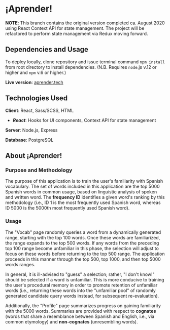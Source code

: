 # ¡Aprender!

**NOTE**: This branch contains the original version completed ca. August 2020 using React Context API for state management. The project will be refactored to perform state management via Redux moving forward.

## Dependencies and Usage

To deploy locally, clone repository and issue terminal command `npm install` from root directory to install dependencies. (N.B. Requires `node`.js v.12 or higher and `npm` v.6 or higher.)

**Live version**: [aprender.tech](http://aprender.tech)

## Technologies Used

**Client**: React, Sass/SCSS, HTML

  * ***React***: Hooks for UI components, Context API for state management

**Server**: Node.js, Express

**Database**: PostgreSQL

## About ¡Aprender!

### Purpose and Methodology

The purpose of this application is to train the user's familiarity with Spanish vocabulary. The set of words included in this application are the top 5000 Spanish words in common usage, based on linguistic analysis of spoken and written word. The **frequency ID** identifies a given word's ranking by this methodology (i.e., ID 1 is the most frequently used Spanish word, whereas ID 5000 is the 5000th most frequently used Spanish word).

### Usage

The "Vocab" page randomly queries a word from a dynamically generated range, starting with the top 100 words. Once these words are familiarized, the range expands to the top 500 words. If any words from the preceding top 100 range become unfamiliar in this phase, the selection will adjust to focus on these words before returning to the top 500 range. The application proceeds in this manner through the top 500, top 1000, and then top 5000 words ranges.

In general, it is ill-advised to "guess" a selection; rather, "I don't know!" should be selected if a word is unfamiliar. This is more conducive to training the user's procedural memory in order to promote retention of unfamiliar words (i.e., returning these words into the "unfamiliar pool" of randomly generated candidate query words instead, for subsequent re-evaluation).

Additionally, the "Profile" page summarizes progress on gaining familiarity with the 5000 words. Summaries are provided with respect to **cognates** (words that share a resemblance between Spanish and English, i.e., via common etymology) and **non-cognates** (unresembling words).